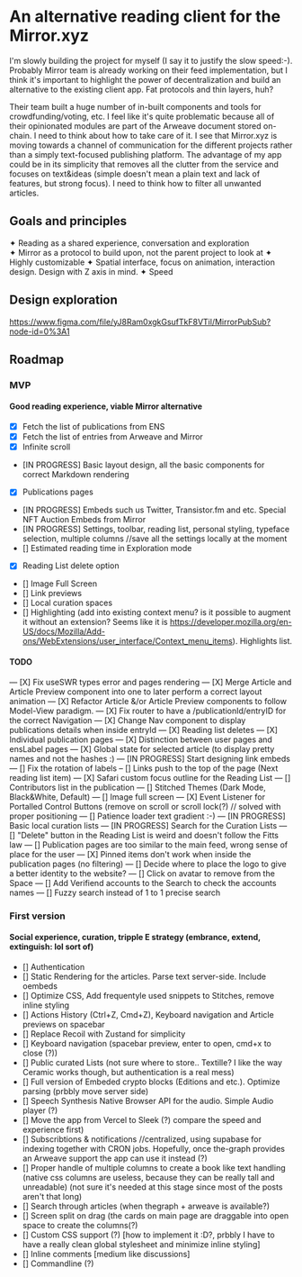 # An alternative reading client for the Mirror.xyz

I'm slowly building the project for myself (I say it to justify the slow speed:-). Probably Mirror team is already working on their feed implementation, but I think it's important to highlight the power of decentralization and build an alternative to the existing client app. Fat protocols and thin layers, huh?

Their team built a huge number of in-built components and tools for crowdfunding/voting, etc. I feel like it's quite problematic because all of their opinionated modules are part of the Arweave document stored on-chain. I need to think about how to take care of it. I see that Mirror.xyz is moving towards a channel of communication for the different projects rather than a simply text-focused publishing platform. The advantage of my app could be in its simplicity that removes all the clutter from the service and focuses on text&ideas (simple doesn't mean a plain text and lack of features, but strong focus). I need to think how to filter all unwanted articles.

## Goals and principles

✦ Reading as a shared experience, conversation and exploration  
✦ Mirror as a protocol to build upon, not the
parent project to look at
✦ Highly customizable
✦ Spatial interface, focus on animation, interaction design. Design with Z axis in mind.
✦ Speed

## Design exploration

https://www.figma.com/file/yJ8Ram0xgkGsufTkF8VTil/MirrorPubSub?node-id=0%3A1

## Roadmap

### MVP

#### Good reading experience, viable Mirror alternative

- [x] Fetch the list of publications from ENS
- [x] Fetch the list of entries from Arweave and Mirror
- [x] Infinite scroll
- [IN PROGRESS] Basic layout design, all the basic components for correct Markdown rendering
- [x] Publications pages
- [IN PROGRESS] Embeds such us Twitter, Transistor.fm and etc. Special NFT Auction Embeds from Mirror
- [IN PROGRESS] Settings, toolbar, reading list, personal styling, typeface selection, multiple columns //save all the settings locally at the moment
- [] Estimated reading time in Exploration mode
- [x] Reading List delete option
- [] Image Full Screen
- [] Link previews
- [] Local curation spaces
- [] Highlighting (add into existing context menu? is it possible to augment it without an extension? Seems like it is https://developer.mozilla.org/en-US/docs/Mozilla/Add-ons/WebExtensions/user_interface/Context_menu_items). Highlights list.

#### TODO

— [X] Fix useSWR types error and pages rendering
— [X] Merge Article and Article Preview component into one to later perform a correct layout animation
— [X] Refactor Article &/or Article Preview components to follow Model-View paradigm.
— [X] Fix router to have a /publicationId/entryID for the correct Navigation
— [X] Change Nav component to display publications details when inside entryId
— [X] Reading list deletes
— [X] Individual publication pages
— [X] Distinction between user pages and ensLabel pages
— [X] Global state for selected article (to display pretty names and not the hashes :)
— [IN PROGRESS] Start designing link embeds
— [] Fix the rotation of labels
– [] Links push to the top of the page (Next reading list item)
— [X] Safari custom focus outline for the Reading List
— [] Contributors list in the publication
— [] Stitched Themes (Dark Mode, Black&White, Default)
— [] Image full screen
— [X] Event Listener for Portalled Control Buttons (remove on scroll or scroll lock(?) // solved with proper positioning
— [] Patience loader text gradient :-)
— [IN PROGRESS] Basic local curation lists
— [IN PROGRESS] Search for the Curation Lists
— [] "Delete" button in the Reading List is weird and doesn't follow the Fitts law
— [] Publication pages are too similar to the main feed, wrong sense of place for the user
— [X] Pinned items don't work when inside the publication pages (no filtering)
— [] Decide where to place the logo to give a better identity to the website?
— [] Click on avatar to remove from the Space
— [] Add Verifiend accounts to the Search to check the accounts names
— [] Fuzzy search instead of 1 to 1 precise search

### First version

#### Social experience, curation, tripple E strategy (embrance, extend, extinguish: lol sort of)

- [] Authentication
- [] Static Rendering for the articles. Parse text server-side. Include oembeds
- [] Optimize CSS, Add frequentyle used snippets to Stitches, remove inline styling
- [] Actions History (Ctrl+Z, Cmd+Z), Keyboard navigation and Article previews on spacebar
- [] Replace Recoil with Zustand for simplicity
- [] Keyboard navigation (spacebar preview, enter to open, cmd+x to close (?))
- [] Public curated Lists (not sure where to store.. Textille? I like the way Ceramic works though, but authentication is a real mess)
- [] Full version of Embeded crypto blocks (Editions and etc.). Optimize parsing (prbbly move server side)
- [] Speech Synthesis Native Browser API for the audio. Simple Audio player (?)
- [] Move the app from Vercel to Sleek (?) compare the speed and experience first)
- [] Subscribtions & notifications //centralized, using supabase for indexing together with CRON jobs. Hopefully, once the-graph provides an Arweave support the app can use it instead (?)
- [] Proper handle of multiple columns to create a book like text handling (native css columns are useless, because they can be really tall and unreadable) (not sure it's needed at this stage since most of the posts aren't that long)
- [] Search through articles (when thegraph + arweave is available?)
- [] Screen split on drag (the cards on main page are draggable into open space to create the columns(?)
- [] Custom CSS support (?) [how to implement it :D?, prbbly I have to have a really clean global stylesheet and minimize inline styling]
- [] Inline comments [medium like discussions]
- [] Commandline (?)
